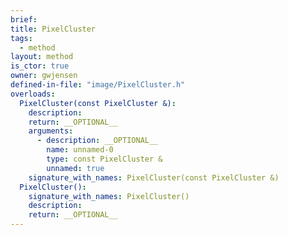 ```yaml
---
brief:
title: PixelCluster
tags:
  - method
layout: method
is_ctor: true
owner: gwjensen
defined-in-file: "image/PixelCluster.h"
overloads:
  PixelCluster(const PixelCluster &):
    description:
    return: __OPTIONAL__
    arguments:
      - description: __OPTIONAL__
        name: unnamed-0
        type: const PixelCluster &
        unnamed: true
    signature_with_names: PixelCluster(const PixelCluster &)
  PixelCluster():
    signature_with_names: PixelCluster()
    description:
    return: __OPTIONAL__
---
```

